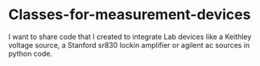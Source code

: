 # Classes-for-measurement-devices
I want to share code that I created to integrate Lab devices like a Keithley voltage source, a Stanford sr830 lockin amplifier or agilent ac sources in python code.
